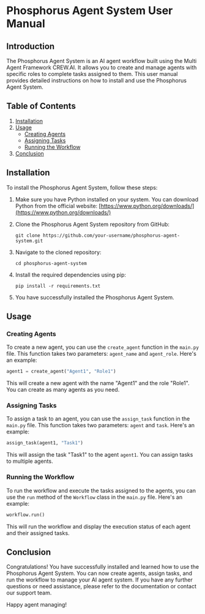 # Phosphorus Agent System User Manual

## Introduction

The Phosphorus Agent System is an AI agent workflow built using the Multi Agent Framework CREW.AI. It allows you to create and manage agents with specific roles to complete tasks assigned to them. This user manual provides detailed instructions on how to install and use the Phosphorus Agent System.

## Table of Contents

1. [Installation](#installation)
2. [Usage](#usage)
   - [Creating Agents](#creating-agents)
   - [Assigning Tasks](#assigning-tasks)
   - [Running the Workflow](#running-the-workflow)
3. [Conclusion](#conclusion)

## Installation <a name="installation"></a>

To install the Phosphorus Agent System, follow these steps:

1. Make sure you have Python installed on your system. You can download Python from the official website: [https://www.python.org/downloads/](https://www.python.org/downloads/)

2. Clone the Phosphorus Agent System repository from GitHub:

   ```
   git clone https://github.com/your-username/phosphorus-agent-system.git
   ```

3. Navigate to the cloned repository:

   ```
   cd phosphorus-agent-system
   ```

4. Install the required dependencies using pip:

   ```
   pip install -r requirements.txt
   ```

5. You have successfully installed the Phosphorus Agent System.

## Usage <a name="usage"></a>

### Creating Agents <a name="creating-agents"></a>

To create a new agent, you can use the `create_agent` function in the `main.py` file. This function takes two parameters: `agent_name` and `agent_role`. Here's an example:

```python
agent1 = create_agent("Agent1", "Role1")
```

This will create a new agent with the name "Agent1" and the role "Role1". You can create as many agents as you need.

### Assigning Tasks <a name="assigning-tasks"></a>

To assign a task to an agent, you can use the `assign_task` function in the `main.py` file. This function takes two parameters: `agent` and `task`. Here's an example:

```python
assign_task(agent1, "Task1")
```

This will assign the task "Task1" to the agent `agent1`. You can assign tasks to multiple agents.

### Running the Workflow <a name="running-the-workflow"></a>

To run the workflow and execute the tasks assigned to the agents, you can use the `run` method of the `Workflow` class in the `main.py` file. Here's an example:

```python
workflow.run()
```

This will run the workflow and display the execution status of each agent and their assigned tasks.

## Conclusion <a name="conclusion"></a>

Congratulations! You have successfully installed and learned how to use the Phosphorus Agent System. You can now create agents, assign tasks, and run the workflow to manage your AI agent system. If you have any further questions or need assistance, please refer to the documentation or contact our support team.

Happy agent managing!
